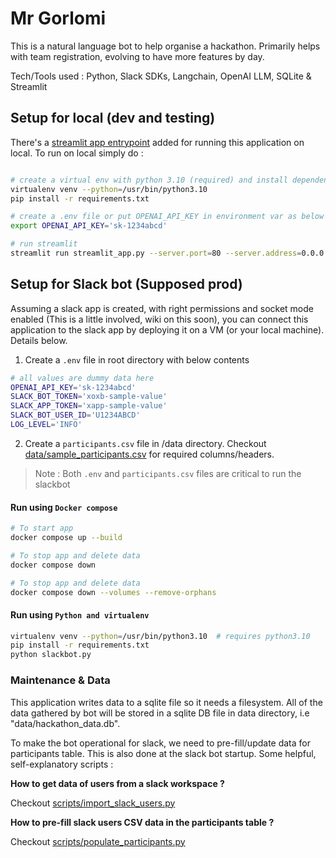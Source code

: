 # Mr Gorlomi
This is a natural language bot to help organise a hackathon. Primarily helps with team registration, evolving to have more features by day.

Tech/Tools used : Python, Slack SDKs, Langchain, OpenAI LLM, SQLite & Streamlit


## Setup for local (dev and testing)
There's a [streamlit app entrypoint](streamlit_app.py) added for running this application on local. To run on local simply do :
```bash

# create a virtual env with python 3.10 (required) and install dependencies
virtualenv venv --python=/usr/bin/python3.10
pip install -r requirements.txt

# create a .env file or put OPENAI_API_KEY in environment var as below
export OPENAI_API_KEY='sk-1234abcd'

# run streamlit
streamlit run streamlit_app.py --server.port=80 --server.address=0.0.0.0
```

## Setup for Slack bot (Supposed prod)
Assuming a slack app is created, with right permissions and socket mode enabled (This is a little involved, wiki on this soon), you can connect this application to the slack app by deploying it on a VM (or your local machine). Details below.

1. Create a `.env` file in root directory with below contents
```bash
# all values are dummy data here
OPENAI_API_KEY='sk-1234abcd'
SLACK_BOT_TOKEN='xoxb-sample-value'
SLACK_APP_TOKEN='xapp-sample-value'
SLACK_BOT_USER_ID='U1234ABCD'
LOG_LEVEL='INFO'
```

2. Create a `participants.csv` file in /data directory. Checkout [data/sample_participants.csv](data/sample_participants.csv) for required columns/headers.

> Note : Both `.env` and `participants.csv` files are critical to run the slackbot

#### Run using `Docker compose`
```bash
# To start app
docker compose up --build

# To stop app and delete data
docker compose down

# To stop app and delete data
docker compose down --volumes --remove-orphans
```

#### Run using `Python and virtualenv`
```bash
virtualenv venv --python=/usr/bin/python3.10  # requires python3.10
pip install -r requirements.txt
python slackbot.py
```


### Maintenance & Data
This application writes data to a sqlite file so it needs a filesystem. All of the data gathered by bot will be stored in a sqlite DB file in data directory, i.e "data/hackathon_data.db".

To make the bot operational for slack, we need to pre-fill/update data for participants table. This is also done at the slack bot startup. Some helpful, self-explanatory scripts :

**How to get data of users from a slack workspace ?**

Checkout [scripts/import_slack_users.py](scripts/import_slack_users.py)

**How to pre-fill slack users CSV data in the participants table ?**

Checkout [scripts/populate_participants.py](scripts/populate_participants.py)
